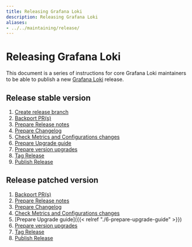 ```yaml
---
title: Releasing Grafana Loki
description: Releasing Grafana Loki
aliases:
- ../../maintaining/release/
---
```

# Releasing Grafana Loki

This document is a series of instructions for core Grafana Loki maintainers to be able
to publish a new [Grafana Loki](https://github.com/grafana/loki) release.

## Release stable version

1. [Create release branch](./1-create-release-branch.md)
1. [Backport PR(s)](./2-backport-prs.md)
1. [Prepare Release notes](./3-prepare-release-notes.md)
1. [Prepare Changelog](./4-prepare-changelog.md)
1. [Check Metrics and Configurations changes](./5-check-metrics-configurations-changes.md)
1. [Prepare Upgrade guide](./6-prepare-upgrade-guide.md)
1. [Prepare version upgrades](./7-prepare-version-upgrades.md)
1. [Tag Release](./8-tag-release.md)
1. [Publish Release](./9-publish-release.md)

## Release patched version

1. [Backport PR(s)](./2-backport-prs.md)
1. [Prepare Release notes](./3-prepare-release-notes.md)
1. [Prepare Changelog](./4-prepare-changelog.md)
1. [Check Metrics and Configurations changes](./5-check-metrics-configurations-changes.md)
1. [Prepare Upgrade guide]({{< relref "./6-prepare-upgrade-guide" >}})
1. [Prepare version upgrades](./7-prepare-version-upgrades.md)
1. [Tag Release](./8-tag-release.md)
1. [Publish Release](./9-publish-release.md)
